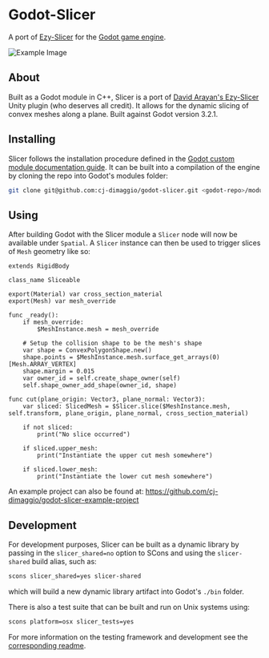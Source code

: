 # Godot-Slicer

A port of [Ezy-Slicer](https://github.com/DavidArayan/ezy-slice) for the [Godot game engine](https://godotengine.org/).

![Example Image](/imgs/example.png)

## About
Built as a Godot module in C++, Slicer is a port of [David Arayan's Ezy-Slicer](https://github.com/DavidArayan/ezy-slice) Unity plugin (who deserves all credit). It allows for the dynamic slicing of convex meshes along a plane. Built against Godot version 3.2.1.

## Installing
Slicer follows the installation procedure defined in the [Godot custom module documentation guide](https://docs.godotengine.org/en/stable/development/cpp/custom_modules_in_cpp.html). It can be built into a compilation of the engine by cloning the repo into Godot's modules folder:

```bash
git clone git@github.com:cj-dimaggio/godot-slicer.git <godot-repo>/modules/slicer
```

## Using
After building Godot with the Slicer module a `Slicer` node will now be available under `Spatial`. A `Slicer` instance can then be used to trigger slices of `Mesh` geometry like so:

```gdscript
extends RigidBody

class_name Sliceable

export(Material) var cross_section_material
export(Mesh) var mesh_override

func _ready():
	if mesh_override:
		$MeshInstance.mesh = mesh_override

	# Setup the collision shape to be the mesh's shape
	var shape = ConvexPolygonShape.new()
	shape.points = $MeshInstance.mesh.surface_get_arrays(0)[Mesh.ARRAY_VERTEX]
	shape.margin = 0.015
	var owner_id = self.create_shape_owner(self)
	self.shape_owner_add_shape(owner_id, shape)

func cut(plane_origin: Vector3, plane_normal: Vector3):
	var sliced: SlicedMesh = $Slicer.slice($MeshInstance.mesh, self.transform, plane_origin, plane_normal, cross_section_material)

    if not sliced:
        print("No slice occurred")

    if sliced.upper_mesh:
        print("Instantiate the upper cut mesh somewhere")

    if sliced.lower_mesh:
        print("Instantiate the lower cut mesh somewhere")
```

An example project can also be found at: https://github.com/cj-dimaggio/godot-slicer-example-project


## Development
For development purposes, Slicer can be built as a dynamic library by passing in the `slicer_shared=no` option to SCons and using the `slicer-shared` build alias, such as:

```bash
scons slicer_shared=yes slicer-shared
```

which will build a new dynamic library artifact into Godot's `./bin` folder.

There is also a test suite that can be built and run on Unix systems using:

```bash
scons platform=osx slicer_tests=yes
```

For more information on the testing framework and development see the [corresponding readme](./tests/README.md).
